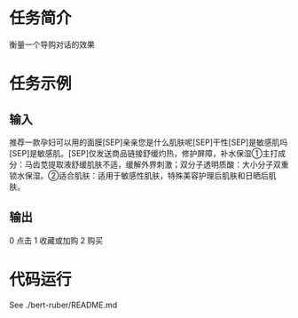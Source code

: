 # 任务简介
衡量一个导购对话的效果

# 任务示例
## 输入
推荐一款孕妇可以用的面膜[SEP]亲亲您是什么肌肤呢[SEP]干性[SEP]是敏感肌吗[SEP]是敏感肌。[SEP]仅发送商品链接舒缓灼热，修护屏障，补水保湿①主打成分：马齿苋提取液舒缓肌肤不适，缓解外界刺激；双分子透明质酸：大小分子双重锁水保湿。②适合肌肤：适用于敏感性肌肤，特殊美容护理后肌肤和日晒后肌肤。

## 输出
0 点击
1 收藏或加购
2 购买

# 代码运行
See ./bert-ruber/README.md